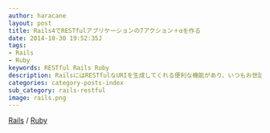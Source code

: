 ```yaml
---
author: haracane
layout: post
title: Rails4でRESTfulアプリケーションの7アクション＋αを作る
date: 2014-10-30 19:52:35J
tags:
- Rails
- Ruby
keywords: RESTful Rails Ruby
description: RailsにはRESTfulなURIを生成してくれる便利な機能があり、いつもお世話になっております。今回は連載形式でRESTfulなコントローラの作り方をご紹介します。
categories: category-posts-index
sub_category: rails-restful
image: rails.png
---
```

[Rails](/tags/rails/) / [Ruby](/tags/ruby/)

